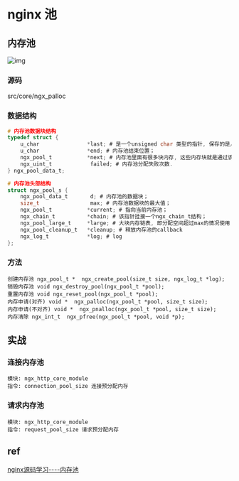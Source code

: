 # nginx 池

## 内存池

![img](res/nginx-mem-pool.jpg)

### 源码

src/core/ngx_palloc

### 数据结构

```c
# 内存池数据块结构
typedef struct {
    u_char               *last; # 是一个unsigned char 类型的指针, 保存的是/当前内存池分配到末位地址, 即下一次分配从此处开始.
    u_char               *end; # 内存池结束位置；
    ngx_pool_t           *next; # 内存池里面有很多块内存, 这些内存块就是通过该指针连成链表的, next指向下一块内存.
    ngx_uint_t            failed; # 内存池分配失败次数.
} ngx_pool_data_t;

# 内存池头部结构
struct ngx_pool_s {
    ngx_pool_data_t       d; # 内存池的数据块；
    size_t                max; # 内存池数据块的最大值；
    ngx_pool_t           *current; # 指向当前内存池；
    ngx_chain_t          *chain; # 该指针挂接一个ngx_chain_t结构；
    ngx_pool_large_t     *large; # 大块内存链表, 即分配空间超过max的情况使用；
    ngx_pool_cleanup_t   *cleanup; # 释放内存池的callback
    ngx_log_t            *log; # log
};
```

### 方法

    创建内存池 ngx_pool_t *  ngx_create_pool(size_t size, ngx_log_t *log);  
    销毁内存池 void ngx_destroy_pool(ngx_pool_t *pool);  
    重置内存池 void ngx_reset_pool(ngx_pool_t *pool);  
    内存申请(对齐) void *  ngx_palloc(ngx_pool_t *pool, size_t size);  
    内存申请(不对齐) void *  ngx_pnalloc(ngx_pool_t *pool, size_t size);  
    内存清除 ngx_int_t  ngx_pfree(ngx_pool_t *pool, void *p);  

## 实战

### 连接内存池

    模块: ngx_http_core_module
    指令: connection_pool_size 连接预分配内存

### 请求内存池

    模块: ngx_http_core_module
    指令: request_pool_size 请求预分配内存

## ref

[nginx源码学习----内存池](https://www.cnblogs.com/xiekeli/archive/2012/10/17/2727432.html)
